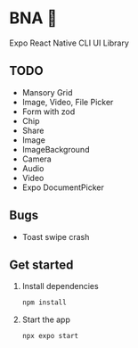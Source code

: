 # BNA 👋

Expo React Native CLI UI Library

## TODO

- Mansory Grid
- Image, Video, File Picker
- Form with zod
- Chip
- Share
- Image
- ImageBackground
- Camera
- Audio
- Video
- Expo DocumentPicker

## Bugs

- Toast swipe crash

## Get started

1. Install dependencies

   ```bash
   npm install
   ```

2. Start the app

   ```bash
   npx expo start
   ```
